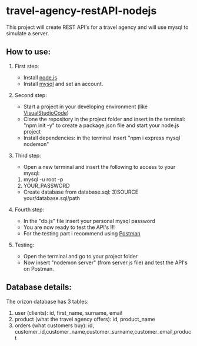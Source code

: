 # travel-agency-restAPI-nodejs
This project will create REST API's for a travel agency and will use mysql to simulate a server.


## How to use:
1. First step:
   - Install [node.js](https://nodejs.org/en/download)
   - Install [mysql](https://dev.mysql.com/downloads/) and set an account.

2. Second step:
   -  Start a project in your developing environment (like [VisualStudioCode](https://code.visualstudio.com/download))
   - Clone the repository in the project folder and insert in the terminal: "npm init -y" to create a package.json file and start your node.js project
   - Install dependencies: in the terminal insert "npm i express mysql nodemon"

3. Third step:
   - Open a new terminal and insert the following to access to your mysql:
    1) mysql -u root -p
    2) YOUR_PASSWORD
   - Create database from database.sql:
    3)SOURCE your/database.sql/path

4. Fourth step:
   - In  the "db.js" file insert your personal mysql password
   - You are now ready to test the API's !!!
   - For the testing part i recommend using [Postman](https://www.postman.com/downloads/)

5. Testing:
   - Open the terminal and go to your project folder
   - Now insert "nodemon server" (from server.js file) and test the API's on Postman.
  

## Database details:

The orizon database has 3 tables:
1. user (clients): id, first_name, surname, email
2. product (what the travel agency offers): id, product_name
3. orders (what customers buy): id, customer_id,customer_name,customer_surname,customer_email,product



